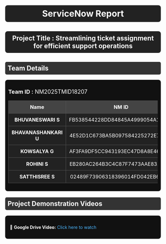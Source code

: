 <h1 style="text-align:center; color:white; background:#222; padding:10px; border-radius:8px;">
  ServiceNow Report
</h1>

<h2 style="text-align:center; color:white; background:#222; padding:10px; border-radius:8px;">
  Project Title : Streamlining ticket assignment for efficient support operations
</h2>

<h2 style="color:white; background:#333; padding:8px; border-radius:5px;">
  Team Details
</h2>

<div style="background:#111; padding:10px; border-radius:8px;">
  <p style="color:white; font-size:18px;">
    <b>Team ID :</b> NM2025TMID18207
  </p>

  <table style="width:100%; border-collapse:collapse; background:#222; color:white; text-align:center;">
    <tr style="background:#444;">
      <th style="padding:10px; border:1px solid #555;">Name</th>
      <th style="padding:10px; border:1px solid #555;">NM ID</th>
      <th style="padding:10px; border:1px solid #555;">Position</th>
    </tr>
    <tr>
      <td style="padding:10px; border:1px solid #555;"><b>BHUVANESWARI S</b></td>
      <td style="padding:10px; border:1px solid #555;">FB538544228DD84845A4999054A15CBA</td>
      <td style="padding:10px; border:1px solid #555;">Leader</td>
    </tr>
    <tr>
      <td style="padding:10px; border:1px solid #555;"><b>BHAVANASHANKARI U</b></td>
      <td style="padding:10px; border:1px solid #555;">4E52D1C673BA5B097584225272E72248</td>
      <td style="padding:10px; border:1px solid #555;">Member</td>
    </tr>
    <tr>
      <td style="padding:10px; border:1px solid #555;"><b>KOWSALYA G</b></td>
      <td style="padding:10px; border:1px solid #555;">AF3FA9DF5CC943193EC47D8A8E46583D</td>
      <td style="padding:10px; border:1px solid #555;">Member</td>
    </tr>
    <tr>
      <td style="padding:10px; border:1px solid #555;"><b>ROHINI S</b></td>
      <td style="padding:10px; border:1px solid #555;">EB280AC264B3C4C87F7473AAE8314FF1</td>
      <td style="padding:10px; border:1px solid #555;">Member</td>
    <tr>
      <td style="padding:10px; border:1px solid #555;"><b>SATTHISREE S</b></td>
      <td style="padding:10px; border:1px solid #555;">02489F73906318396014FD042EB6DF2E</td>
      <td style="padding:10px; border:1px solid #555;">Member</td>
    </tr>
  </table>
</div>

<h2 style="color:white; background:#333; padding:8px; border-radius:5px; margin-top:20px;">
  Project Demonstration Videos
</h2>

<div style="background:#111; padding:15px; border-radius:8px; color:white;">
  <p>📌 <b>Google Drive Video:</b> 
    <a href="https://drive.google.com/file/d/1qzwxEv63B8ir0gOuRIJlJAn8kbUbYNTX/view?usp=sharing" 
   style="color:#4DB8FF; text-decoration:none;" target="_blank">Click here to watch</a>

  </p>
</div>
